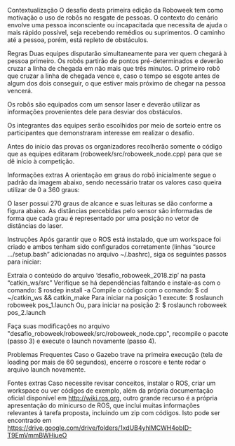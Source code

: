 Contextualização
O desafio desta primeira edição da Roboweek tem como motivação o uso de robôs no resgate de pessoas. O contexto do cenário envolve uma pessoa inconsciente ou incapacitada que necessita de ajuda o mais rápido possível, seja recebendo remédios ou suprimentos. O caminho até a pessoa, porém, está repleto de obstáculos. 

Regras
Duas equipes disputarão simultaneamente para ver quem chegará à pessoa primeiro. Os robôs partirão de pontos pré-determinados e deverão cruzar a linha de chegada em não mais que três minutos. O primeiro robô que cruzar a linha de chegada vence e, caso o tempo se esgote antes de algum dos dois conseguir, o que estiver mais próximo de chegar na pessoa vencerá.

Os robôs são equipados com um sensor laser e deverão utilizar as informações provenientes dele para desviar dos obstáculos.

Os integrantes das equipes serão escolhidos por meio de sorteio entre os participantes que demonstraram interesse em realizar o desafio.

Antes do início das provas os organizadores recolherão somente o código que as equipes editaram (roboweek/src/roboweek_node.cpp) para que se dê início à competição.

Informações extras
A orientação em graus do robô inicialmente segue o padrão da imagem abaixo, sendo necessário tratar os valores caso queira utilizar de 0 a 360 graus:

O laser possui 270 graus de alcance e suas leituras se dão conforme a figura abaixo. As distâncias percebidas pelo sensor são informadas de forma que cada grau é representado por uma posição no vetor de distâncias do laser.

Instruções
Após garantir que o ROS está instalado, que um workspace foi criado e ambos tenham sido configurados corretamente (linhas “source .../setup.bash” adicionadas no arquivo ~/.bashrc), siga os seguintes passos para iniciar:

Extraia o conteúdo do arquivo ‘desafio_roboweek_2018.zip’ na pasta “catkin_ws/src”
Verifique se há dependências faltando e instale-as com o comando:
$ rosdep install -a 
Compile o código com o comando:
$ cd ~/catkin_ws && catkin_make
Para iniciar na posição 1 execute:
$ roslaunch roboweek pos_1.launch
	Ou, para iniciar na posição 2:
		$ roslaunch roboweek pos_2.launch

Faça suas modificações no arquivo "desafio_roboweek/roboweek/src/roboweek_node.cpp", recompile o pacote (passo 3) e execute o launch novamente (passo 4).

Problemas Frequentes
Caso o Gazebo trave na primeira execução (tela de loading por mais de 60 segundos), encerre o roscore e tente rodar o arquivo launch novamente.

Fontes extras
Caso necessite revisar conceitos, instalar o ROS, criar um workspace ou ver códigos de exemplo, além da própria documentação oficial disponível em http://wiki.ros.org, outro grande recurso é a própria apresentação do minicurso de ROS, que inclui muitas informações relevantes à tarefa proposta, incluindo um zip com códigos. Isto pode ser encontrado em https://drive.google.com/drive/folders/1xdUB4yhlMCWH4obID-T9EmVmmBWHiueO
